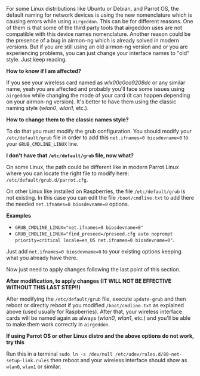 For some Linux distributions like Ubuntu or Debian, and Parrot OS, the default naming for network devices is using the new nomenclature which is causing errors while using `airgeddon`. This can be for different reasons. One of them is that some of the third party tools that airgeddon uses are not compatible with this device names nomenclature. Another reason could be the presence of a bug in airmon-ng which is already solved in modern versions. But if you are still using an old airmon-ng version and or you are experiencing problems, you can just change your interface names to "old" style. Just keep reading.

__How to know if I am affected?__

If you see your wireless card named as _wlx00c0ca9208dc_ or any similar name, yeah you are affected and probably you'll face some issues using `airgeddon` while changing the mode of your card (it can happen depending on your airmon-ng version). It's better to have them using the classic naming style (_wlan0_, _wlan1_, etc.).

__How to change them to the classic names style?__

To do that you must modify the grub configuration. You should modify your `/etc/default/grub` file in order to add this `net.ifnames=0 biosdevname=0` to your `GRUB_CMDLINE_LINUX` line.

__I don't have that  `/etc/default/grub` file, now what?__

On some Linux, the path could be different like in modern Parrot Linux where you can locate the right file to modify here: `/etc/default/grub.d/parrot.cfg`.

On other Linux like installed on Raspberries, the file `/etc/default/grub` is not existing. In this case you can edit the file `/boot/cmdline.txt` to add there the needed `net.ifnames=0 biosdevname=0` options.

__Examples__

 - `GRUB_CMDLINE_LINUX="net.ifnames=0 biosdevname=0"`
 - `GRUB_CMDLINE_LINUX="find_preseed=/preseed.cfg auto noprompt priority=critical locale=en_US net.ifnames=0 biosdevname=0"`.

Just add `net.ifnames=0 biosdevname=0` to your existing options keeping what you already have there.

Now just need to apply changes following the last point of this section.

__After modification, to apply changes (IT WILL NOT BE EFFECTIVE WITHOUT THIS LAST STEP!!)__

After modifying the `/etc/default/grub` file, execute `update-grub` and then reboot or directly reboot if you modified `/boot/cmdline.txt` as explained above (used usually for Raspberries). After that, your wireless interface cards will be named again as always (_wlan0_, _wlan1_, etc.) and you'll be able to make them work correctly in `airgeddon`.

__If using Parrot OS or other Linux distro and the above options do not work, try this__

Run this in a terminal `sudo ln -s /dev/null /etc/udev/rules.d/80-net-setup-link.rules` then reboot and your wireless interface should show as `wlan0`, `wlan1` or similar. 